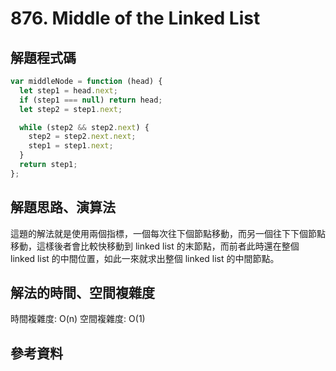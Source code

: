 # 876. Middle of the Linked List

## 解題程式碼

```javascript
var middleNode = function (head) {
  let step1 = head.next;
  if (step1 === null) return head;
  let step2 = step1.next;

  while (step2 && step2.next) {
    step2 = step2.next.next;
    step1 = step1.next;
  }
  return step1;
};
```

## 解題思路、演算法

這題的解法就是使用兩個指標，一個每次往下個節點移動，而另一個往下下個節點移動，這樣後者會比較快移動到 linked list 的末節點，而前者此時還在整個 linked list 的中間位置，如此一來就求出整個 linked list 的中間節點。

## 解法的時間、空間複雜度

時間複雜度: O(n)
空間複雜度: O(1)

## 參考資料

